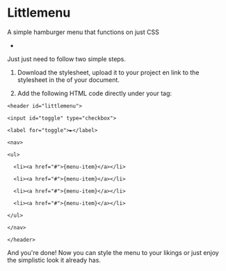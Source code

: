# Littlemenu
A simple hamburger menu that functions on just CSS

-

Just just need to follow two simple steps.

1) Download the stylesheet, upload it to your project en link to the stylesheet in the <head> of your document.

2) Add the following HTML code directly under your <body> tag:

`<header id="littlemenu">`

  `<input id="toggle" type="checkbox">`
  
  `<label for="toggle">►</label>`
  
  `<nav>`
  
    <ul>
    
      <li><a href="#">{menu-item}</a></li>
      
      <li><a href="#">{menu-item}</a></li>
      
      <li><a href="#">{menu-item}</a></li>
      
      <li><a href="#">{menu-item}</a></li>
      
    </ul>
    
  `</nav>`
  
`</header>`

And you're done! Now you can style the menu to your likings or just enjoy the simplistic look it already has.
